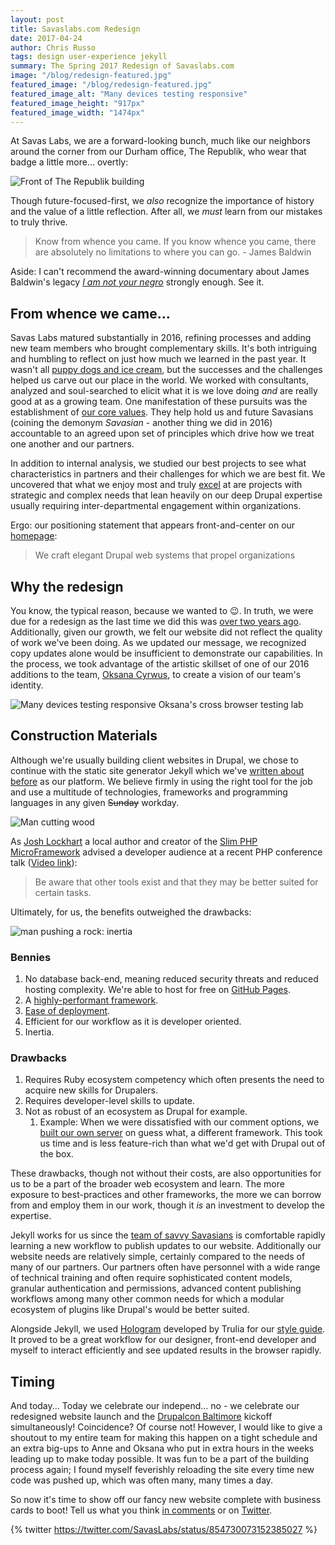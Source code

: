 ```yaml
---
layout: post
title: Savaslabs.com Redesign
date: 2017-04-24
author: Chris Russo
tags: design user-experience jekyll
summary: The Spring 2017 Redesign of Savaslabs.com
image: "/blog/redesign-featured.jpg"
featured_image: "/blog/redesign-featured.jpg"
featured_image_alt: "Many devices testing responsive"
featured_image_height: "917px"
featured_image_width: "1474px"
---
```


At Savas Labs, we are a forward-looking bunch, much like our neighbors around the corner from our Durham office, The Republik, who wear that badge a little more... overtly:

<img src="/assets/img/blog/the-republik-building.jpg" alt="Front of The Republik building" class="blog-image-full-width">

Though future-focused-first, we _also_ recognize the importance of history and the value of a little reflection. After all, we  _must_ learn from our mistakes to truly thrive.

> Know from whence you came. If you know whence you came, there are absolutely no limitations to where you can go. - James Baldwin

Aside: I can't recommend the award-winning documentary about James Baldwin's legacy [_I am not your negro_](http://www.iamnotyournegrofilm.com/) strongly enough. See it.

## From whence we came...
Savas Labs matured substantially in 2016, refining processes and adding new team members who brought complementary skills. It's both intriguing and humbling to reflect on just how much we learned in the past year. It wasn't all [puppy dogs and ice cream](https://www.google.com/search?biw=1524&bih=979&tbm=isch&sa=1&q=puppy+dogs+and+ice+cream&oq=puppy+dogs+and+ice+cream), but the successes and the challenges helped us carve out our place in the world. We worked with consultants, analyzed and soul-searched to elicit what it is we love doing _and_ are really good at as a growing team. One manifestation of these pursuits was the establishment of [our core values](/company/mission-and-values/). They help hold us and future Savasians (coining the demonym _Savasian_ - another thing we did in 2016) accountable to an agreed upon set of principles which drive how we treat one another and our partners.

In addition to internal analysis, we studied our best projects to see what characteristics in partners and their challenges for which we are best fit. We uncovered that what we enjoy most and truly [excel](/company/mission-and-values/#excel) at are projects with strategic and complex needs that lean heavily on our deep Drupal expertise usually requiring inter-departmental engagement within organizations.

Ergo: our positioning statement that appears front-and-center on our [homepage](/):

> We craft elegant Drupal web systems that propel organizations

## Why the redesign

You know, the typical reason, because we wanted to :wink:. In truth, we were due for a redesign as the last time we did this was [over two years ago](/2015/04/01/building-our-site.html). Additionally, given our growth, we felt our website did not reflect the quality of work we've been doing. As we updated our message, we recognized copy updates alone would be insufficient to demonstrate our capabilities. In the process, we took advantage of the artistic skillset of one of our 2016 additions to the team, [Oksana Cyrwus](/company/oksana-cyrwus/), to create a vision of our team's identity.

<img src="/assets/img/blog/cross-browser-testing-lab-redesign-2017.jpg" alt="Many devices testing responsive" class="blog-image-full-width">
<span class="caption">Oksana's cross browser testing lab</span>

## Construction Materials

Although we're usually building client websites in Drupal, we chose to continue with the static site generator Jekyll which we've [written about before](/blog/tag/jekyll/) as our platform. We believe firmly in using the right tool for the job and use a multitude of technologies, frameworks and programming languages in any given <del>Sunday</del> workday.

<img src="/assets/img/blog/construction.jpg" class="blog-image-full-width" alt="Man cutting wood">

As [Josh Lockhart](https://twitter.com/codeguy) a local author and creator of the [Slim PHP MicroFramework](https://www.slimframework.com/) advised a developer audience at a recent PHP conference talk ([Video link](https://youtu.be/hH4HyfXiH9Y?t=924)):

> Be aware that other tools exist and that they may be better suited for certain tasks.

Ultimately, for us, the benefits outweighed the drawbacks:

<img src="/assets/img/blog/inertia.jpg" alt="man pushing a rock: inertia" class="blog-image-right">

### Bennies

1. No database back-end, meaning reduced security threats and reduced hosting complexity. We're able to host for free on [GitHub Pages](https://pages.github.com/).
1. A [highly-performant framework](/2016/10/19/optimizing-jekyll-with-gulp.html).
1. [Ease of deployment](/2016/10/25/deploy-jekyll-with-travis.html).
1. Efficient for our workflow as it is developer oriented.
1. Inertia.

### Drawbacks

1. Requires Ruby ecosystem competency which often presents the need to acquire new skills for Drupalers.
1. Requires developer-level skills to update.
1. Not as robust of an ecosystem as Drupal for example.
    1. Example: When we were dissatisfied with our comment options, we [built our own server](/2016/04/20/squabble-comments.html) on guess what, a different framework. This took us time and is less feature-rich than what we'd get with Drupal out of the box.

These drawbacks, though not without their costs, are also opportunities for us to be a part of the broader web ecosystem and learn. The more exposure to best-practices and other frameworks, the more we can borrow from and employ them in our work, though it _is_ an investment to develop the expertise.

Jekyll works for us since the [team of savvy Savasians](/company#team) is comfortable rapidly learning a new workflow to publish updates to our website. Additionally our website needs are relatively simple, certainly compared to the needs of many of our partners. Our partners often have personnel with a wide range of technical training and often require sophisticated content models, granular authentication and permissions, advanced content publishing workflows among many other common needs for which a modular ecosystem of plugins like Drupal's would be better suited.

Alongside Jekyll, we used [Hologram](http://trulia.github.io/hologram/) developed by Trulia for our [style guide](/styleguide). It proved to be a great workflow for our designer, front-end developer and myself to interact efficiently and see updated results in the browser rapidly.

## Timing

And today... Today we celebrate our independ... no - we celebrate our redesigned website launch and the [Drupalcon Baltimore](https://events.drupal.org/baltimore2017) kickoff simultaneously! Coincidence? Of course not! However, I would like to give a shoutout to my entire team for making this happen on a tight schedule and an extra big-ups to Anne and Oksana who put in extra hours in the weeks leading up to make today possible. It was fun to be a part of the building process again; I found myself feverishly reloading the site every time new code was pushed up, which was often many, many times a day.

So now it's time to show off our fancy new website complete with business cards to boot! Tell us what you think [in comments](#js-comments) or on [Twitter](https://twitter.com/intent/tweet?text=We%20think%20the%20redesign%20is%20likely,%20nay,%20probable,%20to%20bring%20about%20world%20peace%20%F0%9F%8C%8F%20%E2%98%AE%EF%B8%8F%20Congrats%20%40savaslabs%21&source=webclient).

{% twitter https://twitter.com/SavasLabs/status/854730073152385027 %}
